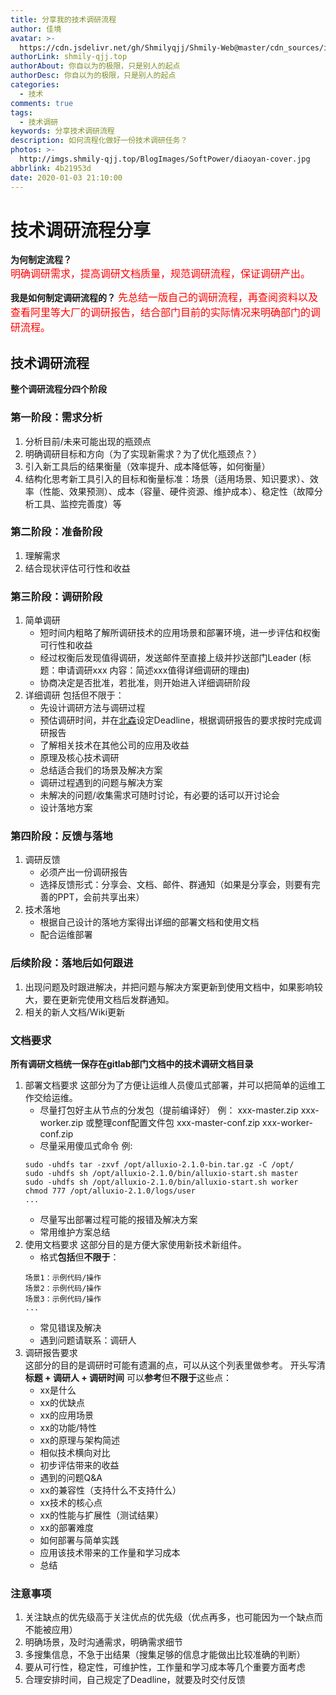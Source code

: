 ```yaml
---
title: 分享我的技术调研流程
author: 佳境
avatar: >-
  https://cdn.jsdelivr.net/gh/Shmilyqjj/Shmily-Web@master/cdn_sources/img/custom/avatar.jpg
authorLink: shmily-qjj.top
authorAbout: 你自以为的极限，只是别人的起点
authorDesc: 你自以为的极限，只是别人的起点
categories:
  - 技术
comments: true
tags:
  - 技术调研
keywords: 分享技术调研流程
description: 如何流程化做好一份技术调研任务？
photos: >-
  http://imgs.shmily-qjj.top/BlogImages/SoftPower/diaoyan-cover.jpg
abbrlink: 4b21953d
date: 2020-01-03 21:10:00
---
```


# 技术调研流程分享
**为何制定流程？**  
<font size="3" color="red">明确调研需求，提高调研文档质量，规范调研流程，保证调研产出。</font>

**我是如何制定调研流程的？** 
<font size="3" color="red">先总结一版自己的调研流程，再查阅资料以及查看阿里等大厂的调研报告，结合部门目前的实际情况来明确部门的调研流程。</font>


## 技术调研流程  
**整个调研流程分四个阶段**
### 第一阶段：需求分析
1. 分析目前/未来可能出现的瓶颈点
2. 明确调研目标和方向（为了实现新需求？为了优化瓶颈点？）
3. 引入新工具后的结果衡量（效率提升、成本降低等，如何衡量）
4. 结构化思考新工具引入的目标和衡量标准：场景（适用场景、知识要求）、效率（性能、效果预测）、成本（容量、硬件资源、维护成本）、稳定性（故障分析工具、监控完善度）等

### 第二阶段：准备阶段
1. 理解需求
2. 结合现状评估可行性和收益

### 第三阶段：调研阶段
1. 简单调研
    + 短时间内粗略了解所调研技术的应用场景和部署环境，进一步评估和权衡可行性和收益
    + 经过权衡后发现值得调研，发送邮件至直接上级并抄送部门Leader (标题：申请调研xxx 内容：简述xxx值得详细调研的理由)
    + 协商决定是否批准，若批准，则开始进入详细调研阶段
2. 详细调研
    包括但不限于：
    + 先设计调研方法与调研过程
    + 预估调研时间，并在[北森](https://www.italent.cn/)设定Deadline，根据调研报告的要求按时完成调研报告
    + 了解相关技术在其他公司的应用及收益
    + 原理及核心技术调研
    + 总结适合我们的场景及解决方案
    + 调研过程遇到的问题与解决方案
    + 未解决的问题/收集需求可随时讨论，有必要的话可以开讨论会
    + 设计落地方案

### 第四阶段：反馈与落地
1. 调研反馈
    + 必须产出一份调研报告
    + 选择反馈形式：分享会、文档、邮件、群通知（如果是分享会，则要有完善的PPT，会前共享出来）
2. 技术落地
    + 根据自己设计的落地方案得出详细的部署文档和使用文档
    + 配合运维部署

### 后续阶段：落地后如何跟进
1. 出现问题及时跟进解决，并把问题与解决方案更新到使用文档中，如果影响较大，要在更新完使用文档后发群通知。
2. 相关的新人文档/Wiki更新

### 文档要求
**所有调研文档统一保存在gitlab部门文档中的技术调研文档目录**
1. 部署文档要求
	这部分为了方便让运维人员傻瓜式部署，并可以把简单的运维工作交给运维。
    + 尽量打包好主从节点的分发包（提前编译好） 例：
        xxx-master.zip  xxx-worker.zip  或整理conf配置文件包 xxx-master-conf.zip  xxx-worker-conf.zip
    + 尽量采用傻瓜式命令 例:
    ```
    sudo -uhdfs tar -zxvf /opt/alluxio-2.1.0-bin.tar.gz -C /opt/
    sudo -uhdfs sh /opt/alluxio-2.1.0/bin/alluxio-start.sh master
    sudo -uhdfs sh /opt/alluxio-2.1.0/bin/alluxio-start.sh worker
    chmod 777 /opt/alluxio-2.1.0/logs/user
    ...
    ```
    + 尽量写出部署过程可能的报错及解决方案
    + 常用维护方案总结
2. 使用文档要求
	这部分目的是方便大家使用新技术新组件。
    + 格式**包括**但**不限于**：
    ```
    场景1：示例代码/操作
    场景2：示例代码/操作
    场景3：示例代码/操作
    ...
    ```
    + 常见错误及解决
    + 遇到问题请联系：调研人
3. 调研报告要求  
	这部分的目的是调研时可能有遗漏的点，可以从这个列表里做参考。
    开头写清 **标题 + 调研人 + 调研时间**
    可以**参考**但**不限于**这些点：
    + xx是什么
    + xx的优缺点
    + xx的应用场景
    + xx的功能/特性
    + xx的原理与架构简述
    + 相似技术横向对比
    + 初步评估带来的收益
    + 遇到的问题Q&A
    + xx的兼容性（支持什么不支持什么）
    + xx技术的核心点
    + xx的性能与扩展性（测试结果）
    + xx的部署难度
    + 如何部署与简单实践
    + 应用该技术带来的工作量和学习成本
    + 总结

### 注意事项
1. 关注缺点的优先级高于关注优点的优先级（优点再多，也可能因为一个缺点而不能被应用）
2. 明确场景，及时沟通需求，明确需求细节
3. 多搜集信息，不急于出结果（搜集足够的信息才能做出比较准确的判断）
4. 要从可行性，稳定性，可维护性，工作量和学习成本等几个重要方面考虑
5. 合理安排时间，自己规定了Deadline，就要及时交付反馈
